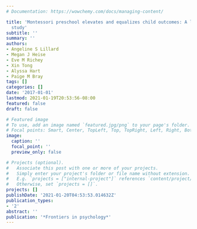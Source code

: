```yaml
---
# Documentation: https://wowchemy.com/docs/managing-content/

title: 'Montessori preschool elevates and equalizes child outcomes: A longitudinal
  study'
subtitle: ''
summary: ''
authors:
- Angeline S Lillard
- Megan J Heise
- Eve M Richey
- Xin Tong
- Alyssa Hart
- Paige M Bray
tags: []
categories: []
date: '2017-01-01'
lastmod: 2021-01-19T20:53:56-08:00
featured: false
draft: false

# Featured image
# To use, add an image named `featured.jpg/png` to your page's folder.
# Focal points: Smart, Center, TopLeft, Top, TopRight, Left, Right, BottomLeft, Bottom, BottomRight.
image:
  caption: ''
  focal_point: ''
  preview_only: false

# Projects (optional).
#   Associate this post with one or more of your projects.
#   Simply enter your project's folder or file name without extension.
#   E.g. `projects = ["internal-project"]` references `content/project/deep-learning/index.md`.
#   Otherwise, set `projects = []`.
projects: []
publishDate: '2021-01-20T04:53:53.014632Z'
publication_types:
- '2'
abstract: ''
publication: '*Frontiers in psychology*'
---
```


